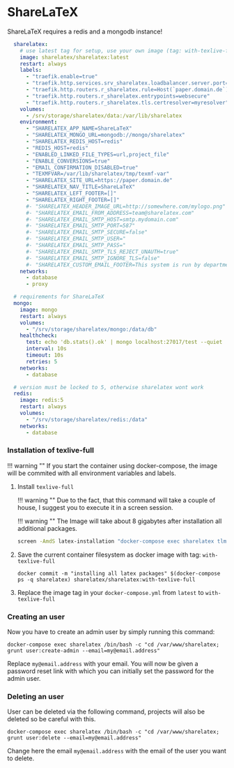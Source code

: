 # ShareLaTeX

ShareLaTeX requires a redis and a mongodb instance!
```yaml
  sharelatex:
    # use latest tag for setup, use your own image (tag: with-texlive-full) after installation 
    image: sharelatex/sharelatex:latest
    restart: always
    labels:
      - "traefik.enable=true"
      - "traefik.http.services.srv_sharelatex.loadbalancer.server.port=80"
      - "traefik.http.routers.r_sharelatex.rule=Host(`paper.domain.de`)"
      - "traefik.http.routers.r_sharelatex.entrypoints=websecure"
      - "traefik.http.routers.r_sharelatex.tls.certresolver=myresolver"
    volumes:
      - /srv/storage/sharelatex/data:/var/lib/sharelatex
    environment:
      - "SHARELATEX_APP_NAME=ShareLaTeX"
      - "SHARELATEX_MONGO_URL=mongodb://mongo/sharelatex"
      - "SHARELATEX_REDIS_HOST=redis"
      - "REDIS_HOST=redis"
      - "ENABLED_LINKED_FILE_TYPES=url,project_file"
      - "ENABLE_CONVERSIONS=true"
      - "EMAIL_CONFIRMATION_DISABLED=true"
      - "TEXMFVAR=/var/lib/sharelatex/tmp/texmf-var"
      - "SHARELATEX_SITE_URL=https://paper.domain.de"
      - "SHARELATEX_NAV_TITLE=ShareLaTeX"
      - "SHARELATEX_LEFT_FOOTER=[]"
      - "SHARELATEX_RIGHT_FOOTER=[]"
      #- "SHARELATEX_HEADER_IMAGE_URL=http://somewhere.com/mylogo.png"
      #- "SHARELATEX_EMAIL_FROM_ADDRESS=team@sharelatex.com"
      #- "SHARELATEX_EMAIL_SMTP_HOST=smtp.mydomain.com"
      #- "SHARELATEX_EMAIL_SMTP_PORT=587"
      #- "SHARELATEX_EMAIL_SMTP_SECURE=false"
      #- "SHARELATEX_EMAIL_SMTP_USER="
      #- "SHARELATEX_EMAIL_SMTP_PASS="
      #- "SHARELATEX_EMAIL_SMTP_TLS_REJECT_UNAUTH=true"
      #- "SHARELATEX_EMAIL_SMTP_IGNORE_TLS=false"
      #- "SHARELATEX_CUSTOM_EMAIL_FOOTER=This system is run by department x"
    networks:
      - database
      - proxy

  # requirements for ShareLaTeX
  mongo:
    image: mongo
    restart: always
    volumes:
      - "/srv/storage/sharelatex/mongo:/data/db"
    healthcheck:
      test: echo 'db.stats().ok' | mongo localhost:27017/test --quiet
      interval: 10s
      timeout: 10s
      retries: 5
    networks:
      - database

  # version must be locked to 5, otherwise sharelatex wont work
  redis:
    image: redis:5
    restart: always
    volumes:
      - "/srv/storage/sharelatex/redis:/data"
    networks:
      - database
```

### Installation of texlive-full
!!! warning ""
    If you start the container using docker-compose, the image will be commited with all environment variables and labels.

1. Install `texlive-full`
   
    !!! warning ""
        Due to the fact, that this command will take a couple of house, I suggest you to execute it in a screen session.

    !!! warning ""
        The Image will take about 8 gigabytes after installation all additional packages.

    ```sh
    screen -AmdS latex-installation "docker-compose exec sharelatex tlmgr update --self; tlmgr install scheme-full"
    ```

2. Save the current container filesystem as docker image with tag: `with-texlive-full`

    ```shell
    docker commit -m "installing all latex packages" $(docker-compose ps -q sharelatex) sharelatex/sharelatex:with-texlive-full
    ```

3. Replace the image tag in your `docker-compose.yml` from `latest` to `with-texlive-full`

### Creating an user

Now you have to create an admin user by simply running this command:

```shell
docker-compose exec sharelatex /bin/bash -c "cd /var/www/sharelatex; grunt user:create-admin --email=my@email.address"
```

Replace `my@email.address` with your email. You will now be given a password reset link with which you can initially set the password for the admin user.

### Deleting an user

User can be deleted via the following command, projects will also be deleted so be careful with this.

```shell
docker-compose exec sharelatex /bin/bash -c "cd /var/www/sharelatex; grunt user:delete --email=my@email.address"
```

Change here the email `my@email.address` with the email of the user you want to delete.